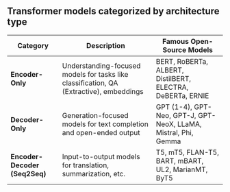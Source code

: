 ## Transformer models categorized by architecture type

| **Category**                  | **Description**                                              | **Famous Open-Source Models**                                |
| ----------------------------- | ------------------------------------------------------------ | ------------------------------------------------------------ |
| **Encoder-Only**              | Understanding-focused models for tasks like classification, QA (Extractive), embeddings | BERT, RoBERTa, ALBERT, DistilBERT, ELECTRA, DeBERTa, ERNIE   |
| **Decoder-Only**              | Generation-focused models for text completion and open-ended output | GPT (1-4), GPT-Neo, GPT-J, GPT-NeoX, LLaMA, Mistral, Phi, Gemma |
| **Encoder-Decoder (Seq2Seq)** | Input-to-output models for translation, summarization, etc.  | T5, mT5, FLAN-T5, BART, mBART, UL2, MarianMT, ByT5           |